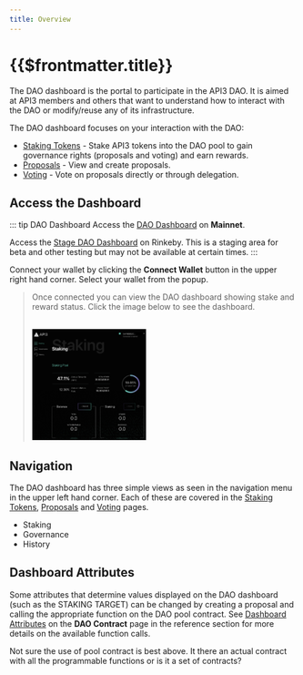 ```yaml
---
title: Overview
---
```


# {{$frontmatter.title}}

<TocHeader />
<TOC class="table-of-contents" :include-level="[2,3]" />

The DAO dashboard is the portal to participate in the API3 DAO.  It is aimed at API3 members and others that want to understand how to interact with the DAO or modify/reuse any of its infrastructure. 

The DAO dashboard focuses on your interaction with the DAO:

- [Staking Tokens](staking.md) - Stake API3 tokens into the DAO pool to gain governance rights (proposals and voting) and earn rewards.
- [Proposals](proposals.md) - View and create proposals.
- [Voting](voting.md) - Vote on proposals directly or through delegation.

## Access the Dashboard

::: tip DAO Dashboard
Access the [DAO Dashboard](https://api3.eth.link/) on **Mainnet**.

Access the [Stage DAO Dashboard](https://staging.api3.eth.link/) on Rinkeby. This is a staging area for beta and other testing but may not be available at certain times.
:::

Connect your wallet by clicking the **Connect Wallet** button in the upper right hand corner. Select your wallet from the popup.

> Once connected you can view the DAO dashboard showing stake and reward status. Click the image below to see the dashboard.
><p align="left"><br/>
><img src="../../assets/images/dashboard/dashboard.png" width="200" />
></p>

## Navigation

The DAO dashboard has three simple views as seen in the navigation menu in the upper left hand corner. Each of these are covered in the [Staking Tokens](staking.md), [Proposals](proposals.md) and [Voting](voting.md) pages. 

- Staking
- Governance
- History

## Dashboard Attributes

Some attributes that determine values displayed on the DAO dashboard (such as the STAKING TARGET) can be changed by creating a proposal and calling the appropriate function on the DAO pool contract. See [Dashboard Attributes](../../reference/dao-contracts.md#dashboard-attributes) on the **DAO Contract** page in the reference section for more details on the available function calls.

<Todo>

Not sure the use of pool contract is best above. It there an actual contract with all the programmable functions or is it a set of contracts?

</Todo>


